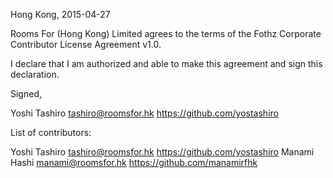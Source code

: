 Hong Kong, 2015-04-27

Rooms For (Hong Kong) Limited agrees to the terms of the Fothz Corporate Contributor License Agreement v1.0.

I declare that I am authorized and able to make this agreement and sign this declaration.

Signed,

Yoshi Tashiro tashiro@roomsfor.hk https://github.com/yostashiro

List of contributors:

Yoshi Tashiro tashiro@roomsfor.hk https://github.com/yostashiro
Manami Hashi manami@roomsfor.hk https://github.com/manamirfhk

